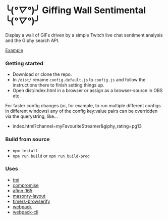 # ╰(*°▽°*)╯ Giffing Wall Sentimental ╰(*°▽°*)╯

Display a wall of GIFs driven by a simple Twitch live chat sentiment analysis and the Giphy search API.

[Example](https://www.twitch.tv/videos/856384544)


### Getting started
* Download or clone the repo. 
* In `/dist/` rename `config.default.js` to `config.js` and follow the instructions there to finish setting things up. 
* Open dist/index.html in a browser or assign as a browser-source in OBS etc.

For faster config changes (or, for example, to run multiple different configs in different windows) any of the config key:value pairs can be overridden via the querystring, like...
* index.html?channel=myFavouriteStreamer&giphy_rating=pg13


### Build from source
* `npm install`
* `npm run build` or `npm run build-prod`


### Uses
* [tmi](https://www.npmjs.com/package/tmi)
* [compromise](https://www.npmjs.com/package/compromise)
* [afinn-165](https://www.npmjs.com/package/afinn-165)
* [masonry-layout](https://www.npmjs.com/package/masonry-layout)
* [timers-browserify](https://www.npmjs.com/package/timers-browserify)
* [webpack](https://www.npmjs.com/package/webpack)
* [webpack-cli](https://www.npmjs.com/package/webpack-cli)
